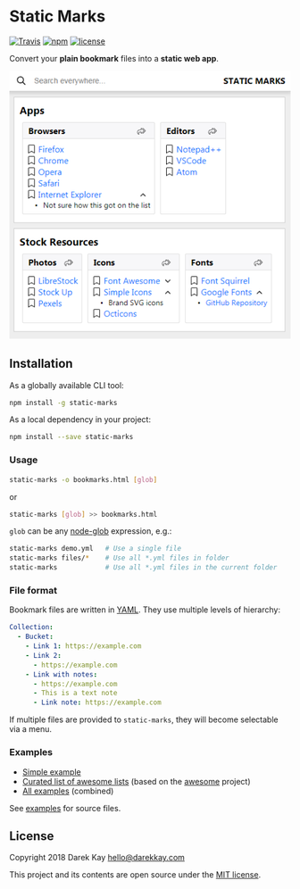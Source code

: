 # Static Marks

[![Travis](https://img.shields.io/travis/darekkay/static-marks.svg?style=flat-square)](https://travis-ci.org/darekkay/static-marks) [![npm](https://img.shields.io/npm/v/static-marks.svg?style=flat-square)](https://www.npmjs.com/package/static-marks) [![license](https://img.shields.io/github/license/darekkay/static-marks.svg?style=flat-square)](https://github.com/darekkay/static-marks/blob/master/LICENSE)

Convert your **plain bookmark** files into a **static web app**.

![Screenshot](docs/screenshot.png)

## Installation

As a globally available CLI tool:

```bash
npm install -g static-marks
```

As a local dependency in your project:

```bash
npm install --save static-marks
```

### Usage

```bash
static-marks -o bookmarks.html [glob]
```

or

```bash
static-marks [glob] >> bookmarks.html
```

`glob` can be any [node-glob](https://github.com/isaacs/node-glob) expression, e.g.:

```bash
static-marks demo.yml   # Use a single file
static-marks files/*    # Use all *.yml files in folder
static-marks            # Use all *.yml files in the current folder
```

### File format

Bookmark files are written in [YAML](http://yaml.org/). They use multiple levels of hierarchy:

```yaml
Collection:
  - Bucket:
    - Link 1: https://example.com
    - Link 2:
      - https://example.com
    - Link with notes:
      - https://example.com
      - This is a text note
      - Link note: https://example.com
```

If multiple files are provided to `static-marks`, they will become selectable via a menu.

### Examples

- [Simple example](https://darekkay.com/static-marks/demo/demo-example.html)
- [Curated list of awesome lists](https://darekkay.com/static-marks/demo/demo-awesome.html) (based on the [awesome](https://github.com/sindresorhus/awesome) project)
- [All examples](https://darekkay.com/static-marks/demo/demo-all.html) (combined)

See [examples](docs/examples) for source files.

## License

Copyright 2018 Darek Kay <hello@darekkay.com>  

This project and its contents are open source under the [MIT license](LICENSE).
